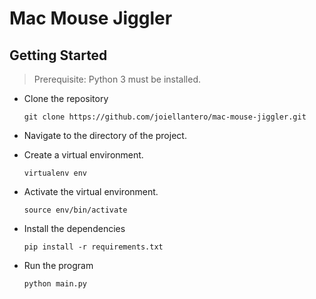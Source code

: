 # Mac Mouse Jiggler

## Getting Started

> Prerequisite: Python 3 must be installed.

- Clone the repository

    ```shell
    git clone https://github.com/joiellantero/mac-mouse-jiggler.git
    ```

- Navigate to the directory of the project.
- Create a virtual environment.

    ```shell
    virtualenv env
    ```

- Activate the virtual environment.

    ```shell
    source env/bin/activate
    ```

- Install the dependencies

    ```shell
    pip install -r requirements.txt
    ```

- Run the program

    ```shell
    python main.py
    ```
